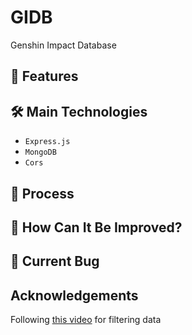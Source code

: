 # GIDB

Genshin Impact Database

## 🚀 Features



## 🛠️ Main Technologies

- `Express.js`
- `MongoDB`
- `Cors`

## 📝 Process



## 🤔 How Can It Be Improved?



## 🐛 Current Bug


## Acknowledgements

Following [this video](https://www.youtube.com/watch?v=0T4GsMYnVN4) for filtering data